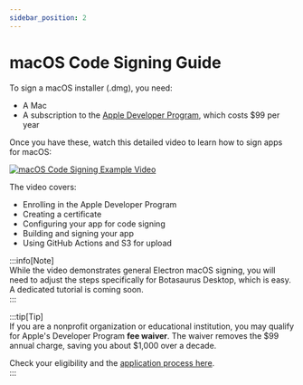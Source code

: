 ```yaml
---
sidebar_position: 2
---
```


# macOS Code Signing Guide

To sign a macOS installer (.dmg), you need:

- A Mac  
- A subscription to the [Apple Developer Program](https://developer.apple.com/support/compare-memberships/), which costs $99 per year  

Once you have these, watch this detailed video to learn how to sign apps for macOS:

[![macOS Code Signing Example Video](https://raw.githubusercontent.com/omkarcloud/macos-code-signing-example/master/images/macos-code-signing-example-video.png)](https://www.youtube.com/watch?v=hYBLfjT57hU)

The video covers:  
- Enrolling in the Apple Developer Program  
- Creating a certificate  
- Configuring your app for code signing  
- Building and signing your app  
- Using GitHub Actions and S3 for upload  

:::info[Note]  
While the video demonstrates general Electron macOS signing, you will need to adjust the steps specifically for Botasaurus Desktop, which is easy. A dedicated tutorial is coming soon.  
:::

:::tip[Tip]  
If you are a nonprofit organization or educational institution, you may qualify for Apple's Developer Program **fee waiver**. The waiver removes the $99 annual charge, saving you about $1,000 over a decade.

Check your eligibility and the [application process here](https://developer.apple.com/help/account/membership/fee-waivers/).  
:::